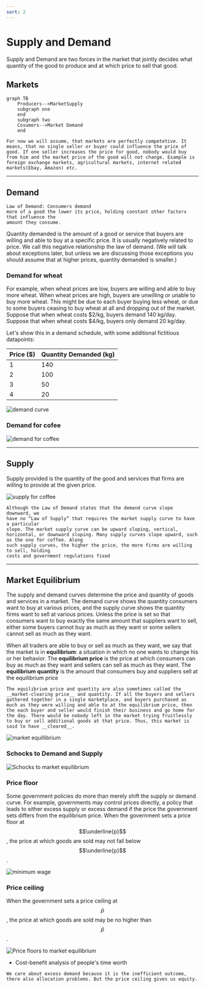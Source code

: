 ```yaml
---
sort: 2
---
```


# Supply and Demand

Supply and Demand are two forces in the market that jointly decides what quantity of the good to produce and at which price to sell that good.

## Markets

```mermaid
graph TB
    Producers-->MarketSupply
    subgraph one
    end
    subgraph two
    Cosumers-->Market Demand
    end
```

```note
For now we will assume, that markets are perfectly competetive. It means, that no single seller or buyer could influence the price of good. If one seller increases the price for good, nobody would buy from him and the market price of the good will not change. Example is foreign exchange markets, agricultural markets, internet related markets(Ebay, Amazon) etc.
```

----

## Demand

```note
Law of Demand: Consumers demand
more of a good the lower its price, holding constant other factors that influence the
amount they consume.
```

Quantity demanded is the amount of a good or service that buyers are willing and able to buy at a specific price. It is usually negatively related to price.  We call this negative relationship the law of demand. (We will talk about exceptions later, but unless we are discussing those exceptions you should assume that at higher prices, quantity demanded is smaller.)

### Demand for wheat
For example, when wheat prices are low, buyers are willing and able to buy more wheat. When wheat prices are high, buyers are unwilling or unable to buy more wheat. This might be due to each buyer buying less wheat, or due to some buyers ceasing to buy wheat at all and dropping out of the market. Suppose that when wheat costs $2/kg, buyers demand 140 kg/day. Suppose that when wheat costs $4/kg, buyers only demand 20 kg/day.

Let's show this in a demand schedule, with some additional fictitious datapoints:

| Price  ($)  | Quantity Demanded (kg) |
| ------- | -------- |
| 1 | 140 |
| 2 | 100 |
| 3 | 50 |
| 4 | 20 |

![demand curve](/assets/images/demand.png)


### Demand for cofee

![demand for coffee](/assets/images/demand_coffee.png)

----

## Supply

Supply provided is the quantity of the good and services that firms are willing to provide at the given price.

![supply for coffee](/assets/images/supply_coffee.png)

```warning
Although the Law of Demand states that the demand curve slope downward, we
have no “Law of Supply” that requires the market supply curve to have a particular
slope. The market supply curve can be upward sloping, vertical, horizontal, or downward sloping. Many supply curves slope upward, such as the one for coffee. Along
such supply curves, the higher the price, the more firms are willing to sell, holding
costs and government regulations fixed
```

----

## Market Equilibrium

The supply and demand curves determine the price and quantity of goods and services
in a market. The demand curve shows the quantity consumers want to buy at various
prices, and the supply curve shows the quantity firms want to sell at various prices.
Unless the price is set so that consumers want to buy exactly the same amount that
suppliers want to sell, either some buyers cannot buy as much as they want or some
sellers cannot sell as much as they want.

When all traders are able to buy or sell as much as they want, we say that the
market is in **equilibrium**: a situation in which no one wants to change his or her
behavior. The __equilibrium price__ is the price at which consumers can buy as much as
they want and sellers can sell as much as they want. The __equilibrium quantity__ is the
amount that consumers buy and suppliers sell at the equilibrium price

```note
The equilibrium price and quantity are also sometimes called the __market-clearing price__ and quantity. If all the buyers and sellers gathered together in a single marketplace, and buyers purchased as much as they were willing and able to at the equilibrium price, then the each buyer and seller would finish their business and go home for the day. There would be nobody left in the market trying fruitlessly to buy or sell additional goods at that price. Thus, this market is said to have __cleared__.
```

![market equillibrium](/assets/images/market_eq.png)

### Schocks to Demand and Supply

![Schocks to market equilibrium](/assets/images/market_eq_shocks.png)


### Price floor
Some government policies do more than merely shift the supply or demand curve. For
example, governments may control prices directly, a policy that leads to either excess
supply or excess demand if the price the government sets differs from the equilibrium
price. When the government sets a price floor at $$\underline{p}$$, the price at which goods are sold may not fall below $$\underline{p}$$.

![minimum wage](/assets/images/minimum_wage.png)

### Price ceiling
When the government sets a price ceiling at $$\bar{p}$$, the price at which
goods are sold may be no higher than $$\bar{p}$$.

![Price floors to market equilibrium](/assets/images/price_floor_gasoline.png)

- Cost-benefit analysis of people's time worth

```note
We care about excess demand because it is the inefficient outcome, there also allocation problems. But the price ceiling gives us equity.
```